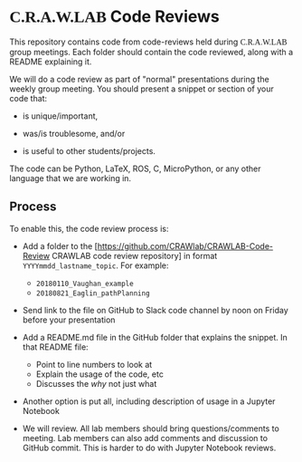 # <span style="font-family: 'Fugaz One', cursive;">C.R.A.W.LAB</span> Code Reviews

This repository contains code from code-reviews held during <span style="font-family: 'Fugaz One', cursive;">C.R.A.W.LAB</span> group meetings. Each folder should contain the code reviewed, along with a README explaining it.

We will do a code review as part of "normal" presentations during the weekly group meeting. You should present a snippet or section of your code that:

* is unique/important,     

* was/is troublesome, and/or    

* is useful to other students/projects.

The code can be Python, LaTeX, ROS, C, MicroPython, or any other language that we are working in.

## Process

To enable this, the code review process is:

* Add a folder to the [https://github.com/CRAWlab/CRAWLAB-Code-Review CRAWLAB code review repository] in format `YYYYmmdd_lastname_topic`. For example: 
    - `20180110_Vaughan_example` 
    - `20180821_Eaglin_pathPlanning`

* Send link to the file on GitHub to Slack code channel by noon on Friday before your presentation

* Add a README.md file in the GitHub folder that explains the snippet. In that README file:
    - Point to line numbers to look at
    - Explain the usage of the code, etc
    - Discusses the <em>why</em> not just what

* Another option is put all, including description of usage in a Jupyter Notebook

* We will review. All lab members should bring questions/comments to meeting. Lab members can also add comments and discussion to GitHub commit. This is harder to do with Jupyter Notebook reviews.
